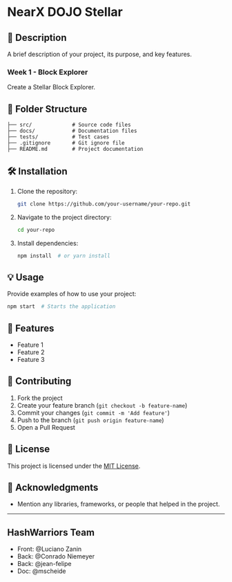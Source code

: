 # NearX DOJO Stellar

## 🚀 Description
A brief description of your project, its purpose, and key features.

### Week 1 - Block Explorer
Create a Stellar Block Explorer.

## 📂 Folder Structure
```
├── src/             # Source code files
├── docs/            # Documentation files
├── tests/           # Test cases
├── .gitignore       # Git ignore file
├── README.md        # Project documentation
```

## 🛠️ Installation
1. Clone the repository:
   ```bash
   git clone https://github.com/your-username/your-repo.git
   ```
2. Navigate to the project directory:
   ```bash
   cd your-repo
   ```
3. Install dependencies:
   ```bash
   npm install  # or yarn install
   ```

## 💡 Usage
Provide examples of how to use your project:
```bash
npm start  # Starts the application
```

## 📌 Features
- Feature 1
- Feature 2
- Feature 3

## 🤝 Contributing
1. Fork the project
2. Create your feature branch (`git checkout -b feature-name`)
3. Commit your changes (`git commit -m 'Add feature'`)
4. Push to the branch (`git push origin feature-name`)
5. Open a Pull Request

## 📜 License
This project is licensed under the [MIT License](LICENSE).

## 🌟 Acknowledgments
- Mention any libraries, frameworks, or people that helped in the project.

---
## HashWarriors Team
- Front: @Luciano Zanin 
- Back: @Conrado Niemeyer 
- Back: @jean-felipe 
- Doc: @mscheide 
